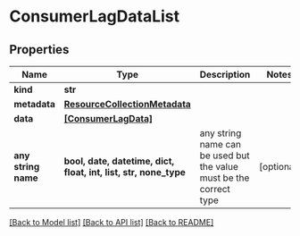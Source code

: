 # ConsumerLagDataList


## Properties
Name | Type | Description | Notes
------------ | ------------- | ------------- | -------------
**kind** | **str** |  | 
**metadata** | [**ResourceCollectionMetadata**](ResourceCollectionMetadata.md) |  | 
**data** | [**[ConsumerLagData]**](ConsumerLagData.md) |  | 
**any string name** | **bool, date, datetime, dict, float, int, list, str, none_type** | any string name can be used but the value must be the correct type | [optional]

[[Back to Model list]](../README.md#documentation-for-models) [[Back to API list]](../README.md#documentation-for-api-endpoints) [[Back to README]](../README.md)


